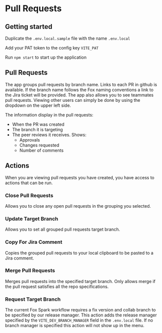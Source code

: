 # Pull Requests

## Getting started

Duplicate the `.env.local.sample` file with the name `.env.local`

Add your PAT token to the config key `VITE_PAT`

Run `npm start` to start up the application

## Pull Requests

The app groups pull requests by branch name. Links to each PR in github is available. If the branch name follows the Fox naming conventions a link to the Jira ticket will be provided. The app also allows you to see teammates pull requests. Viewing other users can simply be done by using the dropdown on the upper left side.

The information display in the pull requests:
- When the PR was created
- The branch it is targeting
- The peer reviews it receives. Shows:
  - Approvals
  - Changes requested
  - Number of comments

## Actions

When you are viewing pull requests you have created, you have access to actions that can be run.

### Close Pull Requests

Allows you to close any open pull requests in the grouping you selected.

### Update Target Branch

Allows you to set all grouped pull requests target branch.

### Copy For Jira Comment

Copies the grouped pull requests to your local clipboard to be pasted to a Jira comment.

### Merge Pull Requests

Merges pull requests into the specified target branch. Only allows merge if the pull request satisfies all the repo specifications.

### Request Target Branch

The current Fox Spark workflow requires a fix version and collab branch to be specified by our release manager. This action adds the release manager specified by the `VITE_DEV_BRANCH_MANAGER` field in the `.env.local` file. If no branch manager is specified this action will not show up in the menu.

